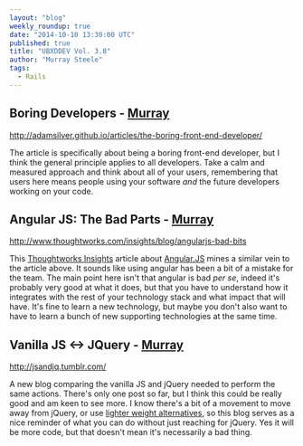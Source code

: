 ```yaml
---
layout: "blog"
weekly_roundup: true
date: "2014-10-10 13:30:00 UTC"
published: true
title: "UBXDDEV Vol. 3.8"
author: "Murray Steele"
tags:
  - Rails
---
```


## Boring Developers - [Murray](http://www.unboxedconsulting.com/people/murray-steele/)

http://adamsilver.github.io/articles/the-boring-front-end-developer/

The article is specifically about being a boring front-end developer, but I think the general principle applies to all developers.  Take a calm and measured approach and think about all of your users, remembering that users here means people using your software *and* the future developers working on your code.

## Angular JS: The Bad Parts - [Murray](http://www.unboxedconsulting.com/people/murray-steele/)

http://www.thoughtworks.com/insights/blog/angularjs-bad-bits

This [Thoughtworks Insights](http://www.thoughtworks.com/insights/) article about [Angular.JS](https://angularjs.org/) mines a similar vein to the article above.  It sounds like using angular has been a bit of a mistake for the team.  The main point here isn't that angular is bad *per se*, indeed it's probably very good at what it does, but that you have to understand how it integrates with the rest of your technology stack and what impact that will have.  It's fine to learn a new technology, but maybe you don't also want to have to learn a bunch of new supporting technologies at the same time.

## Vanilla JS <-> JQuery - [Murray](http://www.unboxedconsulting.com/people/murray-steele)

http://jsandjq.tumblr.com/

A new blog comparing the vanilla JS and jQuery needed to perform the same actions.  There's only one post so far, but I think this could be really good and am keen to see more.  I know there's a bit of a movement to move away from jQuery, or use [lighter weight alternatives](http://zeptojs.com/), so this blog serves as a nice reminder of what you can do without just reaching for jQuery.  Yes it will be more code, but that doesn't mean it's necessarily a bad thing.
